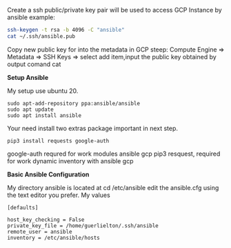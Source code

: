 Create a ssh public/private key pair will be used to access GCP Instance by ansible example:

```sh
ssh-keygen -t rsa -b 4096 -C "ansible"
cat ~/.ssh/ansible.pub

```

Copy new public key for into the metadata in GCP steep: Compute Engine => Metadata => SSH Keys => select add item,input the public key obtained by output comand cat

**Setup Ansible**

My setup use ubuntu 20.

```
sudo apt-add-repository ppa:ansible/ansible
sudo apt update
sudo apt install ansible
```

Your need install two extras package important in next step.

```
pip3 install requests google-auth
```

google-auth requred for work modules ansible gcp
pip3 resquest, required for work dynamic inventory with ansible gcp

**Basic Ansible Configuration**

My directory ansible is located at cd /etc/ansible
edit the ansible.cfg using the text editor you prefer.
My values

```
[defaults]

host_key_checking = False
private_key_file = /home/guerlielton/.ssh/ansible
remote_user = ansible
inventory = /etc/ansible/hosts
```
